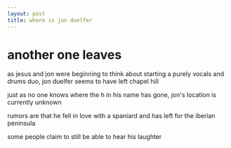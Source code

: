 ```yaml
---
layout: post
title: where is jon duelfer
---
```

# another one leaves
as jesus and jon were beginning to think about starting a purely vocals and drums duo, jon duelfer seems to have left chapel hill

just as no one knows where the h in his name has gone, jon's location is currently unknown

rumors are that he fell in love with a spaniard and has left for the iberian peninsula

some people claim to still be able to hear his laughter